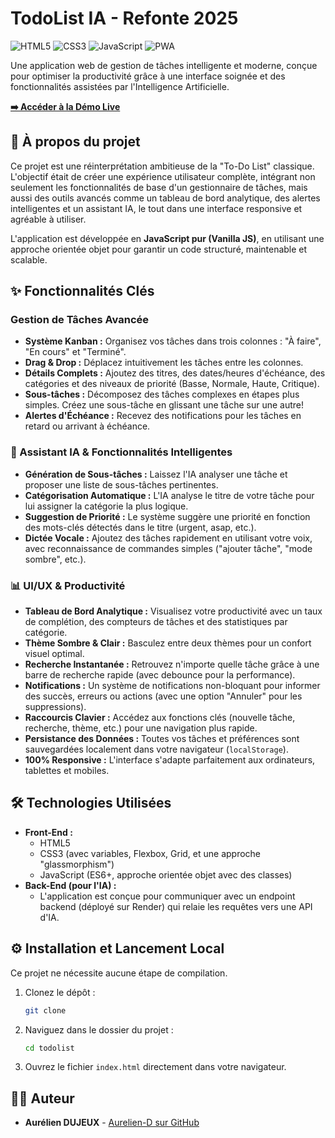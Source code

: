 # TodoList IA - Refonte 2025

![HTML5](https://img.shields.io/badge/HTML5-E34F26?style=for-the-badge&logo=html5&logoColor=white) ![CSS3](https://img.shields.io/badge/CSS3-1572B6?style=for-the-badge&logo=css3&logoColor=white) ![JavaScript](https://img.shields.io/badge/JavaScript-F7DF1E?style=for-the-badge&logo=javascript&logoColor=black) ![PWA](https://img.shields.io/badge/PWA-5A0FC8?style=for-the-badge&logo=pwa&logoColor=white)

Une application web de gestion de tâches intelligente et moderne, conçue pour optimiser la productivité grâce à une interface soignée et des fonctionnalités assistées par l'Intelligence Artificielle.

**[➡️ Accéder à la Démo Live]()**

## 🚀 À propos du projet

Ce projet est une réinterprétation ambitieuse de la "To-Do List" classique. L'objectif était de créer une expérience utilisateur complète, intégrant non seulement les fonctionnalités de base d'un gestionnaire de tâches, mais aussi des outils avancés comme un tableau de bord analytique, des alertes intelligentes et un assistant IA, le tout dans une interface responsive et agréable à utiliser.

L'application est développée en **JavaScript pur (Vanilla JS)**, en utilisant une approche orientée objet pour garantir un code structuré, maintenable et scalable.

## ✨ Fonctionnalités Clés

### Gestion de Tâches Avancée
-  **Système Kanban :** Organisez vos tâches dans trois colonnes : "À faire", "En cours" et "Terminé".
-  **Drag & Drop :** Déplacez intuitivement les tâches entre les colonnes.
-  **Détails Complets :** Ajoutez des titres, des dates/heures d'échéance, des catégories et des niveaux de priorité (Basse, Normale, Haute, Critique).
- **Sous-tâches :** Décomposez des tâches complexes en étapes plus simples.  Créez une sous-tâche en glissant une tâche sur une autre!
-  **Alertes d'Échéance :** Recevez des notifications pour les tâches en retard ou arrivant à échéance.

### 🤖 Assistant IA & Fonctionnalités Intelligentes
-  **Génération de Sous-tâches :** Laissez l'IA analyser une tâche et proposer une liste de sous-tâches pertinentes.
-  **Catégorisation Automatique :** L'IA analyse le titre de votre tâche pour lui assigner la catégorie la plus logique.
-  **Suggestion de Priorité :** Le système suggère une priorité en fonction des mots-clés détectés dans le titre (urgent, asap, etc.).
-  **Dictée Vocale :** Ajoutez des tâches rapidement en utilisant votre voix, avec reconnaissance de commandes simples ("ajouter tâche", "mode sombre", etc.).

### 📊 UI/UX & Productivité
-  **Tableau de Bord Analytique :** Visualisez votre productivité avec un taux de complétion, des compteurs de tâches et des statistiques par catégorie.
-  **Thème Sombre & Clair :** Basculez entre deux thèmes pour un confort visuel optimal.
-  **Recherche Instantanée :** Retrouvez n'importe quelle tâche grâce à une barre de recherche rapide (avec debounce pour la performance).
-  **Notifications :** Un système de notifications non-bloquant pour informer des succès, erreurs ou actions (avec une option "Annuler" pour les suppressions).
-  **Raccourcis Clavier :** Accédez aux fonctions clés (nouvelle tâche, recherche, thème, etc.) pour une navigation plus rapide.
-  **Persistance des Données :** Toutes vos tâches et préférences sont sauvegardées localement dans votre navigateur (`localStorage`).
- **100% Responsive :** L'interface s'adapte parfaitement aux ordinateurs, tablettes et mobiles.

## 🛠️ Technologies Utilisées

- **Front-End :**
  -  HTML5 
  -  CSS3 (avec variables, Flexbox, Grid, et une approche "glassmorphism") 
  -  JavaScript (ES6+, approche orientée objet avec des classes) 
- **Back-End (pour l'IA) :**
  -  L'application est conçue pour communiquer avec un endpoint backend (déployé sur Render) qui relaie les requêtes vers une API d'IA.

## ⚙️ Installation et Lancement Local

Ce projet ne nécessite aucune étape de compilation.

1.  Clonez le dépôt :
    ```sh
    git clone 
    ```
2.  Naviguez dans le dossier du projet :
    ```sh
    cd todolist
    ```
3.  Ouvrez le fichier `index.html` directement dans votre navigateur.

## 👨‍💻 Auteur

- **Aurélien DUJEUX** - [Aurelien-D sur GitHub](https://github.com/Aurelien-D)